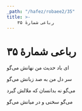 ```yaml
---
_path: "/hafez/robaee2/35"
title: >-
    رباعی شمارهٔ ۳۵
---
```

# رباعی شمارهٔ ۳۵

<div class="b" id="bn1"><div class="m1"><p>ای باد حدیث من نهانش می‌گو</p></div>
<div class="m2"><p>سر دل من به صد زبانش می‌گو</p></div></div>
<div class="b" id="bn2"><div class="m1"><p>می‌گو نه بدانسان که ملالش گیرد</p></div>
<div class="m2"><p>می‌گو سخنی و در میانش می‌گو</p></div></div>
